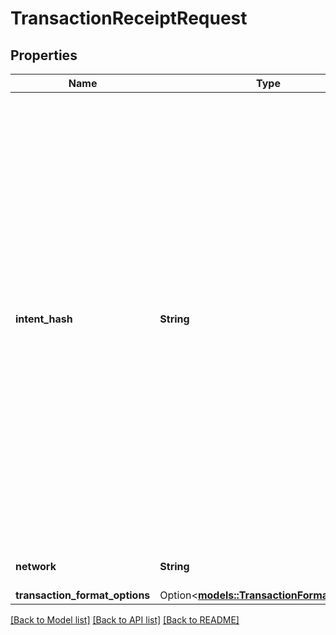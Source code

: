 # TransactionReceiptRequest

## Properties

Name | Type | Description | Notes
------------ | ------------- | ------------- | -------------
**intent_hash** | **String** | The transaction intent hash for a user transaction, also known as the transaction id. This hash identifies the core \"intent\" of the transaction. Each transaction intent can only be committed once. This hash gets signed by any signatories on the transaction, to create the signed intent. Either hex or Bech32m-encoded strings are supported.  | 
**network** | **String** | The logical name of the network | 
**transaction_format_options** | Option<[**models::TransactionFormatOptions**](TransactionFormatOptions.md)> |  | [optional]

[[Back to Model list]](../README.md#documentation-for-models) [[Back to API list]](../README.md#documentation-for-api-endpoints) [[Back to README]](../README.md)


